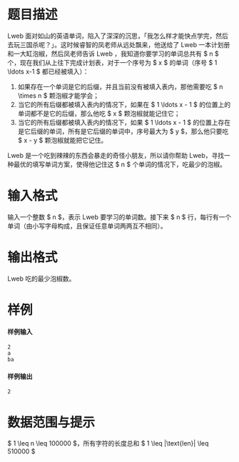 
# 题目描述

Lweb 面对如山的英语单词，陷入了深深的沉思，「我怎么样才能快点学完，然后去玩三国杀呢？」。这时候睿智的凤老师从远处飘来，他送给了 Lweb 一本计划册和一大缸泡椒，然后凤老师告诉 Lweb ，我知道你要学习的单词总共有 $ n $ 个，现在我们从上往下完成计划表，对于一个序号为 $ x $ 的单词（序号 $ 1 \ldots x-1 $ 都已经被填入）：

1. 如果存在一个单词是它的后缀，并且当前没有被填入表内，那他需要吃 $ n \times n $ 颗泡椒才能学会；
2. 当它的所有后缀都被填入表内的情况下，如果在 $ 1 \ldots x - 1 $ 的位置上的单词都不是它的后缀，那么他吃 $ x $ 颗泡椒就能记住它；
2. 当它的所有后缀都被填入表内的情况下，如果 $ 1 \ldots x - 1 $ 的位置上存在是它后缀的单词，所有是它后缀的单词中，序号最大为 $ y $，那么他只要吃 $ x - y $ 颗泡椒就能把它记住。

Lweb 是一个吃到辣辣的东西会暴走的奇怪小朋友，所以请你帮助 Lweb，寻找一种最优的填写单词方案，使得他记住这 $ n $ 个单词的情况下，吃最少的泡椒。

# 输入格式

输入一个整数 $ n $，表示 Lweb 要学习的单词数。接下来 $ n $ 行，每行有一个单词（由小写字母构成，且保证任意单词两两互不相同）。

# 输出格式

 Lweb 吃的最少泡椒数。

# 样例

#### 样例输入
```plain
2
a
ba
```

#### 样例输出
```plain
2
```

# 数据范围与提示

$ 1 \leq n \leq 100000 $，所有字符的长度总和 $ 1 \leq |\text{len}| \leq 510000 $

